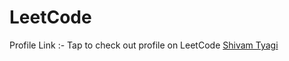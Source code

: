 # LeetCode
Profile Link :- Tap to check out profile on LeetCode
[Shivam Tyagi](https://leetcode.com/Shivam_Tyagi/)
